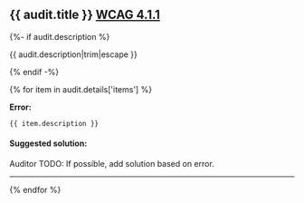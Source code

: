 ## {{ audit.title }} [WCAG 4.1.1](https://www.w3.org/WAI/WCAG21/quickref/?versions=2.0#compatible)

{%- if audit.description %}

{{ audit.description|trim|escape }}

{% endif -%}

{% for item in audit.details['items'] %}

__Error:__

```
{{ item.description }}
```

#### Suggested solution:
Auditor TODO: If possible, add solution based on error.

---

{% endfor %}